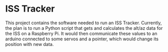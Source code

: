 # ISS Tracker

This project contains the software needed to run an ISS Tracker. Currently, the plan is to run a Python script that gets and calculates the alt/az data for the ISS on a Raspberry Pi. It would then communicate these values to an arduino connected to some servos and a pointer, which would change its position with new data. 
